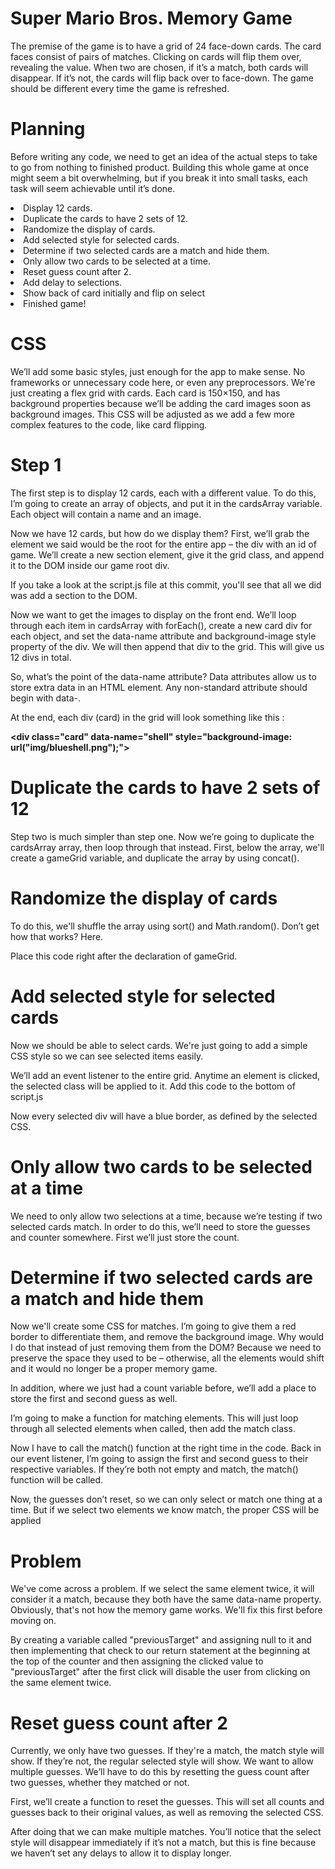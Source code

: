 # Super Mario Bros. Memory Game

The premise of the game is to have a grid of 24 face-down cards. The card faces consist of pairs of matches. Clicking on cards will flip them over, revealing the value. When two are chosen, if it’s a match, both cards will disappear. If it’s not, the cards will flip back over to face-down. The game should be different every time the game is refreshed.

# Planning

Before writing any code, we need to get an idea of the actual steps to take to go from nothing to finished product. Building this whole game at once might seem a bit overwhelming, but if you break it into small tasks, each task will seem achievable until it’s done.

<li>Display 12 cards.</li>
<li>Duplicate the cards to have 2 sets of 12.</li>
<li>Randomize the display of cards.</li>
<li>Add selected style for selected cards.</li>
<li>Determine if two selected cards are a match and hide them.</li>
<li>Only allow two cards to be selected at a time.</li>
<li>Reset guess count after 2.</li>
<li>Add delay to selections.</li>
<li>Show back of card initially and flip on select</li>
<li>Finished game!</li>

# CSS

We’ll add some basic styles, just enough for the app to make sense. No frameworks or unnecessary code here, or even any preprocessors. We're just creating a flex grid with cards. Each card is 150×150, and has background properties because we’ll be adding the card images soon as background images. This CSS will be adjusted as we add a few more complex features to the code, like card flipping.

# Step 1

The first step is to display 12 cards, each with a different value. To do this, I’m going to create an array of objects, and put it in the cardsArray variable. Each object will contain a name and an image.

Now we have 12 cards, but how do we display them? First, we’ll grab the element we said would be the root for the entire app – the div with an id of game. We’ll create a new section element, give it the grid class, and append it to the DOM inside our game root div.

If you take a look at the script.js file at this commit, you'll see that all we did was add a section to the DOM.

Now we want to get the images to display on the front end. We’ll loop through each item in cardsArray with forEach(), create a new card div for each object, and set the data-name attribute and background-image style property of the div. We will then append that div to the grid. This will give us 12 divs in total.

So, what’s the point of the data-name attribute? Data attributes allow us to store extra data in an HTML element. Any non-standard attribute should begin with data-.

At the end, each div (card) in the grid will look something like this :

<b><div class="card" data-name="shell" style="background-image: url("img/blueshell.png");"></div></b>


# Duplicate the cards to have 2 sets of 12

Step two is much simpler than step one. Now we’re going to duplicate the cardsArray array, then loop through that instead. First, below the array, we'll create a gameGrid variable, and duplicate the array by using concat().

# Randomize the display of cards

To do this, we'll shuffle the array using sort() and Math.random(). Don’t get how that works? Here.

Place this code right after the declaration of gameGrid.

# Add selected style for selected cards

Now we should be able to select cards. We're just going to add a simple CSS style so we can see selected items easily.

We’ll add an event listener to the entire grid. Anytime an element is clicked, the selected class will be applied to it. Add this code to the bottom of script.js

Now every selected div will have a blue border, as defined by the selected CSS.

# Only allow two cards to be selected at a time

We need to only allow two selections at a time, because we’re testing if two selected cards match. In order to do this, we’ll need to store the guesses and counter somewhere. First we’ll just store the count.

# Determine if two selected cards are a match and hide them

Now we'll create some CSS for matches. I’m going to give them a red border to differentiate them, and remove the background image. Why would I do that instead of just removing them from the DOM? Because we need to preserve the space they used to be – otherwise, all the elements would shift and it would no longer be a proper memory game.

In addition, where we just had a count variable before, we’ll add a place to store the first and second guess as well.

I’m going to make a function for matching elements. This will just loop through all selected elements when called, then add the match class.

Now I have to call the match() function at the right time in the code. Back in our event listener, I’m going to assign the first and second guess to their respective variables. If they’re both not empty and match, the match() function will be called.

Now, the guesses don’t reset, so we can only select or match one thing at a time. But if we select two elements we know match, the proper CSS will be applied

# Problem

We've come across a problem. If we select the same element twice, it will consider it a match, because they both have the same data-name property. Obviously, that's not how the memory game works. We'll fix this first before moving on.

By creating a variable called "previousTarget" and assigning null to it and then implementing that check to our return statement at the beginning at the top of the counter and then assigning the clicked value to "previousTarget" after the first click will disable the user from clicking on the same element twice.

# Reset guess count after 2

Currently, we only have two guesses. If they're a match, the match style will show. If they’re not, the regular selected style will show. We want to allow multiple guesses. We’ll have to do this by resetting the guess count after two guesses, whether they matched or not.

First, we’ll create a function to reset the guesses. This will set all counts and guesses back to their original values, as well as removing the selected CSS.

After doing that we can make multiple matches. You’ll notice that the select style will disappear immediately if it’s not a match, but this is fine because we haven’t set any delays to allow it to display longer.
